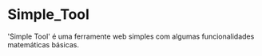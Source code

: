 # Simple_Tool
'Simple Tool' é uma ferramente web simples com algumas funcionalidades matemáticas básicas. 
